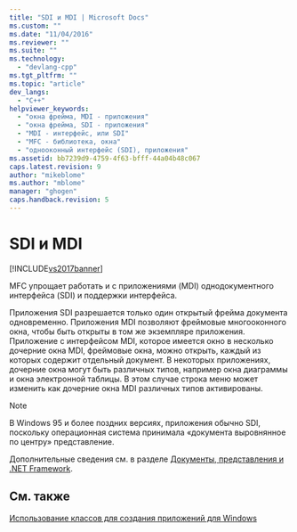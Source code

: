 ```yaml
---
title: "SDI и MDI | Microsoft Docs"
ms.custom: ""
ms.date: "11/04/2016"
ms.reviewer: ""
ms.suite: ""
ms.technology: 
  - "devlang-cpp"
ms.tgt_pltfrm: ""
ms.topic: "article"
dev_langs: 
  - "C++"
helpviewer_keywords: 
  - "окна фрейма, MDI - приложения"
  - "окна фрейма, SDI - приложения"
  - "MDI - интерфейс, или SDI"
  - "MFC - библиотека, окна"
  - "однооконный интерфейс (SDI), приложения"
ms.assetid: bb7239d9-4759-4f63-bfff-44a04b48c067
caps.latest.revision: 9
author: "mikeblome"
ms.author: "mblome"
manager: "ghogen"
caps.handback.revision: 5
---
```

# SDI и MDI
[!INCLUDE[vs2017banner](../assembler/inline/includes/vs2017banner.md)]

MFC упрощает работать и с приложениями \(MDI\) однодокументного интерфейса \(SDI\) и поддержки интерфейса.  
  
 Приложения SDI разрешается только один открытый фрейма документа одновременно.  Приложения MDI позволяют фреймовые многооконного окна, чтобы быть открыты в том же экземпляре приложения.  Приложение с интерфейсом MDI, которое имеется окно в несколько дочерние окна MDI, фреймовые окна, можно открыть, каждый из которых содержит отдельный документ.  В некоторых приложениях, дочерние окна могут быть различных типов, например окна диаграммы и окна электронной таблицы.  В этом случае строка меню может изменить как дочерние окна MDI различных типов активированы.  
  
> [!NOTE]
>  В Windows 95 и более поздних версиях, приложения обычно SDI, поскольку операционная система принимала «документа выровнянное по центру» представление.  
  
 Дополнительные сведения см. в разделе [Документы, представления и .NET Framework](../mfc/documents-views-and-the-framework.md).  
  
## См. также  
 [Использование классов для создания приложений для Windows](../Topic/Using%20the%20Classes%20to%20Write%20Applications%20for%20Windows.md)